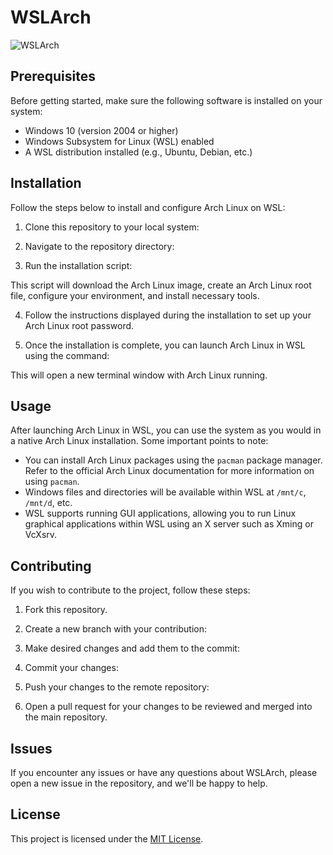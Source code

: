 # WSLArch

![WSLArch](https://github.com/AlexMatosWeb/wslarch/blob/main/wslarch-logo.png)

## Prerequisites

Before getting started, make sure the following software is installed on your system:

- Windows 10 (version 2004 or higher)
- Windows Subsystem for Linux (WSL) enabled
- A WSL distribution installed (e.g., Ubuntu, Debian, etc.)

## Installation

Follow the steps below to install and configure Arch Linux on WSL:

1. Clone this repository to your local system:


2. Navigate to the repository directory:


3. Run the installation script:


This script will download the Arch Linux image, create an Arch Linux root file, configure your environment, and install necessary tools.

4. Follow the instructions displayed during the installation to set up your Arch Linux root password.

5. Once the installation is complete, you can launch Arch Linux in WSL using the command:


This will open a new terminal window with Arch Linux running.

## Usage

After launching Arch Linux in WSL, you can use the system as you would in a native Arch Linux installation. Some important points to note:

- You can install Arch Linux packages using the `pacman` package manager. Refer to the official Arch Linux documentation for more information on using `pacman`.
- Windows files and directories will be available within WSL at `/mnt/c`, `/mnt/d`, etc.
- WSL supports running GUI applications, allowing you to run Linux graphical applications within WSL using an X server such as Xming or VcXsrv.

## Contributing

If you wish to contribute to the project, follow these steps:

1. Fork this repository.

2. Create a new branch with your contribution:
   
3. Make desired changes and add them to the commit:


4. Commit your changes:


5. Push your changes to the remote repository:


6. Open a pull request for your changes to be reviewed and merged into the main repository.

## Issues

If you encounter any issues or have any questions about WSLArch, please open a new issue in the repository, and we'll be happy to help.

## License

This project is licensed under the [MIT License](https://github.com/AlexMatosWeb/wslarch/blob/main/LICENSE).


